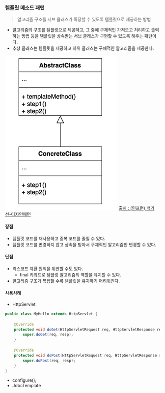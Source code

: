 ### 템플릿 메소드 패턴
> 알고리즘 구조를 서브 클래스가 확장할 수 있도록 템플릿으로 제공하는 방법

- 알고리즘의 구조를 템플릿으로 제공하고, 그 중에 구체적인 가져오고 처리하고 출력하는 방법 등을 템플릿을 상속받는 서브 클래스가 구현할 수 있도록 해주는 패턴이다.
- 추상 클래스는 템플릿을 제공하고 하위 클래스는 구체적인 알고리즘을 제공한다.

![img.png](img.png)
[출처 : (인프런) 백기선-디자인패턴](https://www.inflearn.com/course/%EB%94%94%EC%9E%90%EC%9D%B8-%ED%8C%A8%ED%84%B4)


#### 장점
- 템플릿 코드를 재사용하고 중복 코드를 줄일 수 있다.
- 템플릿 코드를 변경하지 않고 상속을 받아서 구체적인 알고리즘만 변경할 수 있다.

#### 단점
- 리스코프 치환 원칙을 위반할 수도 있다.
  - final 키워드로 템플릿 알고리즘의 역할을 유지할 수 있다.
- 알고리즘 구조가 복잡할 수록 템플릿을 유지하기 어려워진다.


#### 사용사례

- HttpServlet
````java
public class MyHello extends HttpServlet {

    @Override
    protected void doGet(HttpServletRequest req, HttpServletResponse resp) throws ServletException, IOException {
        super.doGet(req, resp);
    }

    @Override
    protected void doPost(HttpServletRequest req, HttpServletResponse resp) throws ServletException, IOException {
        super.doPost(req, resp);
    }
}
````

- configure();
- JdbcTemplate